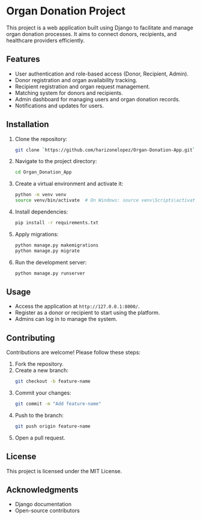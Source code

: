 # Organ Donation Project

This project is a web application built using Django to facilitate and manage organ donation processes. It aims to connect donors, recipients, and healthcare providers efficiently.

## Features

- User authentication and role-based access (Donor, Recipient, Admin).
- Donor registration and organ availability tracking.
- Recipient registration and organ request management.
- Matching system for donors and recipients.
- Admin dashboard for managing users and organ donation records.
- Notifications and updates for users.

## Installation

1. Clone the repository:
    ```sh
    git clone `https://github.com/harizonelopez/Organ-Donation-App.git`
    ```
2. Navigate to the project directory:
    ```bash
    cd Organ_Donation_App
    ```
3. Create a virtual environment and activate it:
    ```bash
    python -m venv venv
    source venv/bin/activate  # On Windows: source venv\Scripts\activate
    ```
4. Install dependencies:
    ```bash
    pip install -r requirements.txt
    ```
5. Apply migrations:
    ```bash
    python manage.py makemigrations
    python manage.py migrate
    ```
6. Run the development server:
    ```bash
    python manage.py runserver
    ```

## Usage

- Access the application at `http://127.0.0.1:8000/`.
- Register as a donor or recipient to start using the platform.
- Admins can log in to manage the system.

## Contributing

Contributions are welcome! Please follow these steps:

1. Fork the repository.
2. Create a new branch:
    ```bash
    git checkout -b feature-name
    ```
3. Commit your changes:
    ```bash
    git commit -m "Add feature-name"
    ```
4. Push to the branch:
    ```bash
    git push origin feature-name
    ```
5. Open a pull request.

## License

This project is licensed under the MIT License.

## Acknowledgments

- Django documentation
- Open-source contributors
